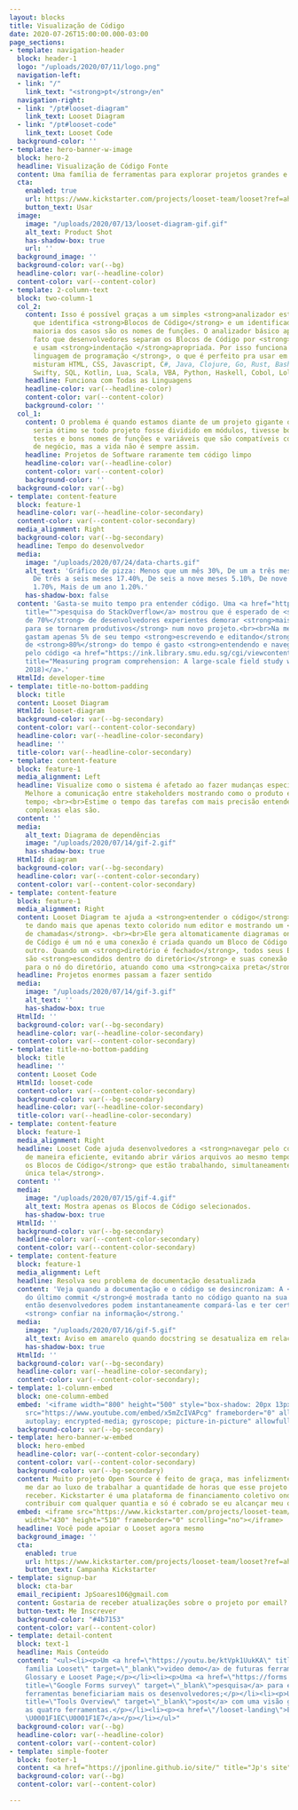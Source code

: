 ```yaml
---
layout: blocks
title: Visualização de Código
date: 2020-07-26T15:00:00.000-03:00
page_sections:
- template: navigation-header
  block: header-1
  logo: "/uploads/2020/07/11/logo.png"
  navigation-left:
  - link: "/"
    link_text: "<strong>pt</strong>/en"
  navigation-right:
  - link: "/pt#looset-diagram"
    link_text: Looset Diagram
  - link: "/pt#looset-code"
    link_text: Looset Code
  background-color: ''
- template: hero-banner-w-image
  block: hero-2
  headline: Visualização de Código Fonte
  content: Uma família de ferramentas para explorar projetos grandes e complexos.
  cta:
    enabled: true
    url: https://www.kickstarter.com/projects/looset-team/looset?ref=ahrz8q
    button_text: Usar
  image:
    image: "/uploads/2020/07/13/looset-diagram-gif.gif"
    alt_text: Product Shot
    has-shadow-box: true
    url: ''
  background_image: ''
  background-color: var(--bg)
  headline-color: var(--headline-color)
  content-color: var(--content-color)
- template: 2-column-text
  block: two-column-1
  col_2:
    content: Isso é possível graças a um simples <strong>analizador estático</strong>
      que identifica <strong>Blocos de Código</strong> e um identificador, o que na
      maioria dos casos são os nomes de funções. O analizador básico aproveita do
      fato que desenvolvedores separam os Blocos de Código por <strong>linhas em branco</strong>
      e usam <strong>indentação </strong>apropriada. Por isso funciona com <strong>qualquer
      linguagem de programação </strong>, o que é perfeito pra usar em projetos que
      misturam HTML, CSS, Javascript, C#, Java, Clojure, Go, Rust, Bash, R, Ruby,
      Swifty, SQL, Kotlin, Lua, Scala, VBA, Python, Haskell, Cobol, Lolcode, etc.
    headline: Funciona com Todas as Linguagens
    headline-color: var(--headline-color)
    content-color: var(--content-color)
    background-color: ''
  col_1:
    content: O problema é quando estamos diante de um projeto gigante que não conhecemos,
      seria ótimo se todo projeto fosse dividido em módulos, tivesse boa documentação,
      testes e bons nomes de funções e variáveis que são compatíveis com as regras
      de negócio, mas a vida não é sempre assim.
    headline: Projetos de Software raramente tem código limpo
    headline-color: var(--headline-color)
    content-color: var(--content-color)
    background-color: ''
  background-color: var(--bg)
- template: content-feature
  block: feature-1
  headline-color: var(--headline-color-secondary)
  content-color: var(--content-color-secondary)
  media_alignment: Right
  background-color: var(--bg-secondary)
  headline: Tempo do desenvolvedor
  media:
    image: "/uploads/2020/07/24/data-charts.gif"
    alt_text: 'Gráfico de pizza: Menos que um mês 30%, De um a três meses 44.70%,
      De três a seis meses 17.40%, De seis a nove meses 5.10%, De nove a doze meses
      1.70%, Mais de um ano 1.20%.'
    has-shadow-box: false
  content: 'Gasta-se muito tempo pra entender código. Uma <a href="https://insights.stackoverflow.com/survey/2018#work-_-how-long-do-developers-expect-new-coworkers-to-take-to-be-productive"
    title="">pesquisa do StackOverflow</a> mostrou que é esperado de <strong>mais
    de 70%</strong> de desenvolvedores experientes demorar <strong>mais de um mês
    para se tornarem produtivos</strong> num novo projeto.<br><br>Na média, desenvolvedores
    gastam apenas 5% de seu tempo <strong>escrevendo e editando</strong> código, mais
    de <strong>80%</strong> do tempo é gasto <strong>entendendo e navegando</strong>
    pelo código <a href="https://ink.library.smu.edu.sg/cgi/viewcontent.cgi?article=4781&amp;context=sis_research"
    title="Measuring program comprehension: A large-scale field study with professionals.">(XIA,
    2018)</a>.'
  HtmlId: developer-time
- template: title-no-bottom-padding
  block: title
  content: Looset Diagram
  HtmlId: looset-diagram
  background-color: var(--bg-secondary)
  content-color: var(--content-color-secondary)
  headline-color: var(--headline-color-secondary)
  headline: ''
  title-color: var(--headline-color-secondary)
- template: content-feature
  block: feature-1
  media_alignment: Left
  headline: Visualize como o sistema é afetado ao fazer mudanças específicas;<br><br>
    Melhore a comunicação entre stakeholders mostrando como o produto evoluiu pelo
    tempo; <br><br>Estime o tempo das tarefas com mais precisão entendendo o quão
    complexas elas são.
  content: ''
  media:
    alt_text: Diagrama de dependências
    image: "/uploads/2020/07/14/gif-2.gif"
    has-shadow-box: true
  HtmlId: diagram
  background-color: var(--bg-secondary)
  headline-color: var(--content-color-secondary)
  content-color: var(--content-color-secondary)
- template: content-feature
  block: feature-1
  media_alignment: Right
  content: Looset Diagram te ajuda a <strong>entender o código</strong> que você trabalha
    te dando mais que apenas texto colorido num editor e mostrando um <strong>grafo
    de chamadas</strong>. <br><br>Ele gera altomaticamente diagramas onde cada Bloco
    de Código é um nó e uma conexão é criada quando um Bloco de Código referencia
    outro. Quando um <strong>diretório é fechado</strong>, todos seus Blocos de Código
    são <strong>escondidos dentro do diretório</strong> e suas conexão passam a apontar
    para o nó do diretório, atuando como uma <strong>caixa preta</strong>.
  headline: Projetos enormes passam a fazer sentido
  media:
    image: "/uploads/2020/07/14/gif-3.gif"
    alt_text: ''
    has-shadow-box: true
  HtmlId: ''
  background-color: var(--bg-secondary)
  headline-color: var(--headline-color-secondary)
  content-color: var(--content-color-secondary)
- template: title-no-bottom-padding
  block: title
  headline: ''
  content: Looset Code
  HtmlId: looset-code
  content-color: var(--content-color-secondary)
  background-color: var(--bg-secondary)
  headline-color: var(--headline-color-secondary)
  title-color: var(--headline-color-secondary)
- template: content-feature
  block: feature-1
  media_alignment: Right
  headline: Looset Code ajuda desenvolvedores a <strong>navegar pelo código</strong>
    de maneira eficiente, evitando abrir vários arquivos ao mesmo tempo, e <strong>mostrando
    os Blocos de Código</strong> que estão trabalhando, simultaneamente <strong>numa
    única tela</strong>.
  content: ''
  media:
    image: "/uploads/2020/07/15/gif-4.gif"
    alt_text: Mostra apenas os Blocos de Código selecionados.
    has-shadow-box: true
  HtmlId: ''
  background-color: var(--bg-secondary)
  headline-color: var(--content-color-secondary)
  content-color: var(--content-color-secondary)
- template: content-feature
  block: feature-1
  media_alignment: Left
  headline: Resolva seu problema de documentação desatualizada
  content: 'Veja quando a documentação e o código se desincronizam: A <strong>data
    do último commit </strong>é mostrada tanto no código quanto na sua docstring,
    então desenvolvedores podem instantaneamente compará-las e ter certeza que podem
    <strong> confiar na informação</strong.'
  media:
    image: "/uploads/2020/07/16/gif-5.gif"
    alt_text: Aviso em amarelo quando docstring se desatualiza em relação ao código.
    has-shadow-box: true
  HtmlId: ''
  background-color: var(--bg-secondary)
  headline-color: var(--headline-color-secondary);
  content-color: var(--content-color-secondary);
- template: 1-column-embed
  block: one-column-embed
  embed: '<iframe width="800" height="500" style="box-shadow: 20px 13px 20px 0px #0000004f;"
    src="https://www.youtube.com/embed/x5mZcIVAPcg" frameborder="0" allow="accelerometer;
    autoplay; encrypted-media; gyroscope; picture-in-picture" allowfullscreen></iframe>'
  background-color: var(--bg-secondary)
- template: hero-banner-w-embed
  block: hero-embed
  headline-color: var(--content-color-secondary)
  content-color: var(--content-color-secondary)
  background-color: var(--bg-secondary)
  content: Muito projeto Open Source é feito de graça, mas infelizmente eu não posso
    me dar ao luxo de trabalhar a quantidade de horas que esse projeto demanda sem
    receber. Kickstarter é uma plataforma de financiamento coletivo onde você pode
    contribuir com qualquer quantia e só é cobrado se eu alcançar meu objetivo.
  embed: <iframe src="https://www.kickstarter.com/projects/looset-team/looset/widget/card.html?v=2"
    width="430" height="510" frameborder="0" scrolling="no"></iframe>
  headline: Você pode apoiar o Looset agora mesmo
  background_image: ''
  cta:
    enabled: true
    url: https://www.kickstarter.com/projects/looset-team/looset?ref=ahrz8q
    button_text: Campanha Kickstarter
- template: signup-bar
  block: cta-bar
  email_recipient: JpSoares106@gmail.com
  content: Gostaria de receber atualizações sobre o projeto por email?
  button-text: Me Inscrever
  background-color: "#4b7153"
  content-color: var(--content-color)
- template: detail-content
  block: text-1
  headline: Mais Conteúdo
  content: "<ul><li><p>Um <a href=\"https://youtu.be/ktVpk1UukKA\" title=\"Toda a
    família Looset\" target=\"_blank\">video demo</a> de futuras ferramentas: Looset
    Glossary e Looset Page;</p></li><li><p>Uma <a href=\"https://forms.gle/5vbfc54MRXcBodKc7\"
    title=\"Google Forms survey\" target=\"_blank\">pesquisa</a> para entender quais
    ferramentas beneficiariam mais os desenvolvedores;</p></li><li><p>Um <a href=\"https://github.com/JpOnline/looset/blob/master/tools-overview/README.md\"
    title=\"Tools Overview\" target=\"_blank\">post</a> com uma visão geral sobre
    as quatro ferramentas.</p></li><li><p><a href=\"/looset-landing\">English version
    \U0001F1EC\U0001F1E7</a></p></li></ul>"
  background-color: var(--bg)
  headline-color: var(--headline-color)
  content-color: var(--content-color)
- template: simple-footer
  block: footer-1
  content: <a href="https://jponline.github.io/site/" title="Jp's site">By Jp</a>
  background-color: var(--bg)
  content-color: var(--content-color)

---
```

